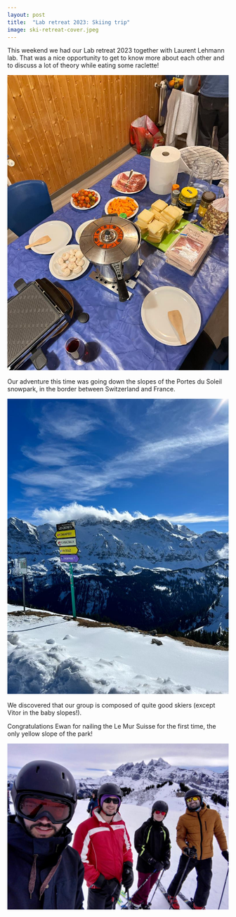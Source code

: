 ```yaml
---
layout: post
title:  "Lab retreat 2023: Skiing trip"
image: ski-retreat-cover.jpeg
---
```


This weekend we had our Lab retreat 2023 together with Laurent Lehmann lab. That was a nice opportunity to get to know more about each other and to discuss a lot of theory while eating some raclette! 

![The raclette](/assets/images/ski-retreat-dinner.jpeg)

Our adventure this time was going down the slopes of the Portes du Soleil snowpark, in the border between Switzerland and France.

![The view at Portes du Soleil](/assets/images/ski-retreat-view.jpeg)

We discovered that our group is composed of quite good skiers (except Vitor in the baby slopes!). 

Congratulations Ewan for nailing the Le Mur Suisse for the first time, the only yellow slope of the park!

![The group of skiers](/assets/images/ski-retreat-cover.jpeg)
